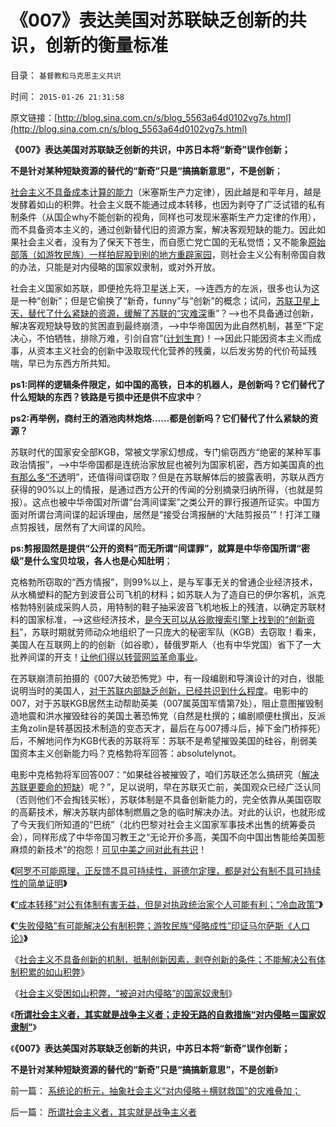 # 《007》表达美国对苏联缺乏创新的共识，创新的衡量标准

目录： `基督教和马克思主义共识` 

时间： `2015-01-26 21:31:58` 

原文链接：[http://blog.sina.com.cn/s/blog_5563a64d0102vg7s.html](http://blog.sina.com.cn/s/blog_5563a64d0102vg7s.html)

**《007》表达美国对苏联缺乏创新的共识，中苏日本将“新奇”误作创新；**

**不是针对某种短缺资源的替代的“新奇”只是“搞搞新意思”，不是创新**；

[社会主义不具备成本计算的能力](../../../2011/2/3/计划经济内核数学理性主义，米塞斯“社会主义不可运作”和兰格.md)（米塞斯生产力定律），因此越是和平年月，越是发酵着如山的积弊。社会主义既不能通过成本转移，也因为剥夺了广泛试错的私有制条件（从国企why不能创新的视角，同样也可发现米塞斯生产力定律的作用），而不具备资本主义的，通过创新替代旧的资源方案，解决客观短缺的能力。因此如果社会主义者，没有为了保天下苍生，而自愿亡党亡国的无私觉悟；又不能象[原始部落（如游牧民族）一样拍屁股到别的地方重辟家园](../../../2008/11/27/血的教训：不要妖魔化敌人.md)，则社会主义公有制帝国自救的办法，只能是对内侵略的国家奴隶制，或对外开放。

社会主义国家如苏联，即便抢先将卫星送上天，——>连西方的左派，很多也认为这是一种“创新”；但是它偷换了“新奇，funny”与“创新”的概念；试问，[苏联卫星上天，替代了什么紧缺的资源，缓解了苏联的“灾难深](../../../2009/8/4/计划经济的工业化为什么不能解决民以食为天.md)重”？——>也不具备通过创新，解决客观短缺导致的贫困直到最终崩溃，——>中华帝国因为此自然机制，甚至“下定决心，不怕牺牲，排除万难，引剑自宫”([计划生育](../../../2009/6/16/三脚猫真理观支持着计划苍生的优越信念.md))！——>因此只能因资本主义而成事，从资本主义社会的创新中汲取现代化营养的残羹，以后发劣势的代价苟延残喘，早已为东西方所共知。

**ps1:同样的逻辑条件限定，如中国的高铁，日本的机器人，是创新吗？它们替代了什么短缺的东西？铁路是亏损中还是供不应求中**？

**ps2:再举例，商纣王的酒池肉林炮烙……都是创新吗？它们替代了什么紧缺的资源？**

苏联时代的国家安全部KGB，常被文学家幻想成，专门偷窃西方“绝密的某种军事政治情报”，——>中华帝国都是连统治家放屁也被列为国家机密，西方如美国真的[也有那么多“不透](../../../2014/12/9/中国政策面最大特色是不透明；.md)明”，还值得间谍窃取？但是在苏联解体后的披露表明，苏联从西方获得的90%以上的情报，是通过西方公开的传闻的分别摘录归纳所得，（也就是剪报）。这点也被中华帝国对所谓“台湾间谍案”之类公开的罪行报道所证实。中国方面对所谓台湾间谍的起诉理由，居然是“接受台湾报酬的‘大陆剪报员’”！打洋工赚点剪报钱，居然有了大间谍的风险。

**ps:剪报固然是提供“公开的资料”而无所谓“间谍罪”，就算是中华帝国所谓“密级”是什么宝贝垃圾，各人也是心知肚明**；

克格勃所窃取的“西方情报”，则99%以上，是与军事无关的曾通企业经济技术，从水桶塑料的配方到波音公司飞机的材料；如苏联人为了造自已的伊尔客机，派克格勃特别装成采购人员，用特制的鞋子抽采波音飞机地板上的残渣，以确定苏联材料的国家标准，——>这些经济技术，[是今天可以从谷歌搜索引擎上找到的“创新资料](../../../2014/5/22/忽悠了左棍的百度与谷歌的区别，妖魔化美国和扣帽子的自由.md)”，苏联时期就劳师动众地组织了一只庞大的秘密军队（KGB）去窃取！看来，美国人在互联网上的的创新（如谷歌），替俄罗斯人（也有中华党国）省下了一大批养间谍的开支！[让他们得以转营网监革命事业](../../../2013/1/2/网监工作流程，实名制的好处.md)。

在苏联崩溃前拍摄的《007大破恐怖党》中，有一段编剧和导演设计的对白，很能说明当时的美国人，[对于苏联内部缺乏创新，已经共识到什么程度](../../../2009/8/3/现代苏俄经济体的两个组成部分.md)。电影中的007，对于苏联KGB居然主动帮助英美（007属英国军情第7处），阻止意图摧毁制造地震和洪水摧毁硅谷的美国土著恐怖党（自然是杜撰的；编剧顺便杜撰出，反派主角zolin是转基因技术制造的变态天才，最后在与007搏斗后，掉下金门桥摔死）后，不解地问作为KGB代表的苏联将军：苏联不是希望摧毁美国的硅谷，削弱美国资本主义创新能力吗？克格勃将军回答：absolutelynot。

电影中克格勃将军回答007：“如果硅谷被摧毁了，咱们苏联还怎么搞研究（[解决苏联更要命的短缺](../../../2015/1/20/社会主义不具备创新的机制，抵制创新因素，剥夺创新的条件；.md)）呢？”，足以说明，早在苏联灭亡前，美国观众已经广泛认同（否则他们不会掏钱买帐），苏联体制是不具备创新能力的，完全依靠从美国窃取的高薪技术，解决苏联内部体制燃眉之急的临时解决办法。对此的认识，也就形成了今天我们所知道的“巴统”（北约巴黎对社会主义国家军事技术出售的统筹委员会），同样形成了中华帝国习教王之“无论开价多高，美国不向中国出售能给美国惹麻烦的新技术“的抱怨！[可见中美之间对此有共识](../../../2009/2/17/外汇储备买不来先进技术.md)！

**《**[阿罗不可能原理，正反馈不具可持续性，哥德尔定理，都是对公有制不具可持续性的简单证明](../../../2015/1/13/公有制积弊如山的永恒绝境，和绝处逢生的出路.md)**》**

**《**[“成本转移”对公有体制有害无益，但是对执政统治家个人可能有利；“冷血政策”](../../../2015/1/15/侵略或奴役，社会主义的成本转移，可能对统治家个人有利.md)**》**

**《**[“失败侵略”有可能解决公有制积弊；游牧民族“侵略成性”印证马尔萨斯《人口论》](../../../2015/1/19/“失败侵略”有可能缓解公有制积弊，游牧民族的找死本能.md)**》**

《[社会主义不具备创新的机制，抵制创新因素，剥夺创新的条件；不能解决公有体制积累的如山积弊](../../../2015/1/20/社会主义不具备创新的机制，抵制创新因素，剥夺创新的条件；.md)》

《[社会主义受困如山积弊，“被迫对内侵略”的国家奴隶制](../../../2015/1/22/社会主义受困如山积弊，“被迫对内侵略”的国家奴隶制；.md)》

《[**所谓社会主义者，其实就是战争主义者；走投无路的自救措施“对内侵略＝国家奴隶制”**](../../../2015/1/24/所谓社会主义者，其实就是战争主义者.md)》

《**《007》表达美国对苏联缺乏创新的共识，中苏日本将“新奇”误作创新；**

**不是针对某种短缺资源的替代的“新奇”只是“搞搞新意思”，不是创新**》

前一篇： [系统论的析元，抽象社会主义“对内侵略＋横财救国”的灾难叠加；](../../../2015/1/27/系统论的析元，抽象社会主义“对内侵略＋横财救国”的灾难叠加；.md)

后一篇： [所谓社会主义者，其实就是战争主义者](../../../2015/1/24/所谓社会主义者，其实就是战争主义者.md)

